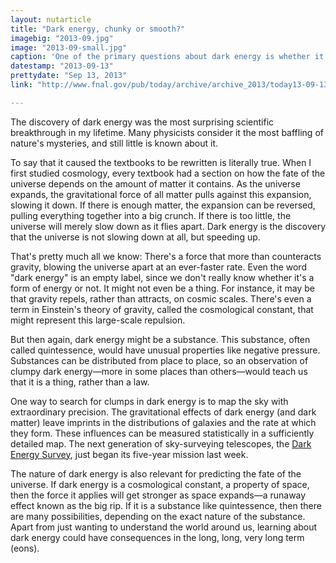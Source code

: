 ```yaml
---
layout: nutarticle
title: "Dark energy, chunky or smooth?"
imagebig: "2013-09.jpg"
image: "2013-09-small.jpg"
caption: 'One of the primary questions about dark energy is whether it is the same everywhere ("smooth") or varies in density from place to place ("chunky").'
datestamp: "2013-09-13"
prettydate: "Sep 13, 2013"
link: "http://www.fnal.gov/pub/today/archive/archive_2013/today13-09-13.html"

---
```


The discovery of dark energy was the most surprising scientific breakthrough in my lifetime. Many physicists consider it the most baffling of nature's mysteries, and still little is known about it.

To say that it caused the textbooks to be rewritten is literally true. When I first studied cosmology, every textbook had a section on how the fate of the universe depends on the amount of matter it contains. As the universe expands, the gravitational force of all matter pulls against this expansion, slowing it down. If there is enough matter, the expansion can be reversed, pulling everything together into a big crunch. If there is too little, the universe will merely slow down as it flies apart. Dark energy is the discovery that the universe is not slowing down at all, but speeding up.

That's pretty much all we know: There's a force that more than counteracts gravity, blowing the universe apart at an ever-faster rate. Even the word "dark energy" is an empty label, since we don't really know whether it's a form of energy or not. It might not even be a thing. For instance, it may be that gravity repels, rather than attracts, on cosmic scales. There's even a term in Einstein's theory of gravity, called the cosmological constant, that might represent this large-scale repulsion.

But then again, dark energy might be a substance. This substance, often called quintessence, would have unusual properties like negative pressure. Substances can be distributed from place to place, so an observation of clumpy dark energy—more in some places than others—would teach us that it is a thing, rather than a law.

One way to search for clumps in dark energy is to map the sky with extraordinary precision. The gravitational effects of dark energy (and dark matter) leave imprints in the distributions of galaxies and the rate at which they form. These influences can be measured statistically in a sufficiently detailed map. The next generation of sky-surveying telescopes, the [Dark Energy Survey](http://www.fnal.gov/pub/presspass/press_releases/2013/DES-20130903.html), just began its five-year mission last week.

The nature of dark energy is also relevant for predicting the fate of the universe. If dark energy is a cosmological constant, a property of space, then the force it applies will get stronger as space expands—a runaway effect known as the big rip. If it is a substance like quintessence, then there are many possibilities, depending on the exact nature of the substance. Apart from just wanting to understand the world around us, learning about dark energy could have consequences in the long, long, very long term (eons).


